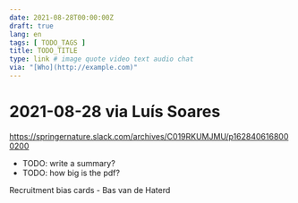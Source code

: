 ```yaml
---
date: 2021-08-28T00:00:00Z
draft: true
lang: en
tags: [ TODO_TAGS ]
title: TODO_TITLE
type: link # image quote video text audio chat
via: "[Who](http://example.com)"
---
```



# 2021-08-28 via Luís Soares
https://springernature.slack.com/archives/C019RKUMJMU/p1628406168000200


* TODO: write a summary?
* TODO: how big is the pdf?

Recruitment bias cards - Bas van de Haterd

